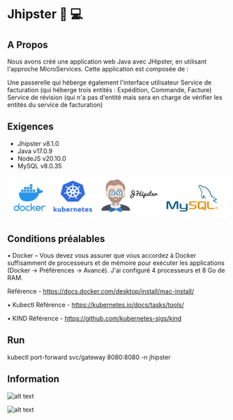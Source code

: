 # Jhipster  :iphone: :computer:

## A Propos

Nous avons créé une application web Java avec JHipster, en utilisant l'approche MicroServices. Cette application est composée de :

Une passerelle qui héberge également l'interface utilisateur
Service de facturation (qui héberge trois entités : Expédition, Commande, Facture)
Service de révision (qui n'a pas d'entité mais sera en charge de vérifier les entités du service de facturation)

## Exigences

* Jhipster v8.1.0
* Java v17.0.9
* NodeJS v20.10.0
* MySQL v8.0.35

![alt text](./image.jpg ) 

## Conditions préalables

• Docker – Vous devez vous assurer que vous accordez à Docker suffisamment de processeurs et de mémoire pour exécuter les applications (Docker -> Préférences -> Avancé). J'ai configuré 4 processeurs et 8 Go de RAM.

Référence - https://docs.docker.com/desktop/install/mac-install/

• Kubectl
Référence - https://kubernetes.io/docs/tasks/tools/

•	KIND
Référence - https://github.com/kubernetes-sigs/kind

## Run

kubectl port-forward svc/gateway 8080:8080 -n jhipster

## Information

![alt text](./images-git/e-tekno-header.png)

![alt text](./images-git/e-tekno-header.png)







